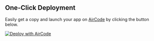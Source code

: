 ## One-Click Deployment

Easily get a copy and launch your app on [AirCode](https://aircode.io/) by clicking the button below.

[![Deploy with AirCode](https://aircode.io/aircode-deploy-button.svg)](https://aircode.io/dashboard?owner=Daphne271991&repo=e-commerce-backend&branch=master&path=&appname=E-commerce%20Backend%20Projext)